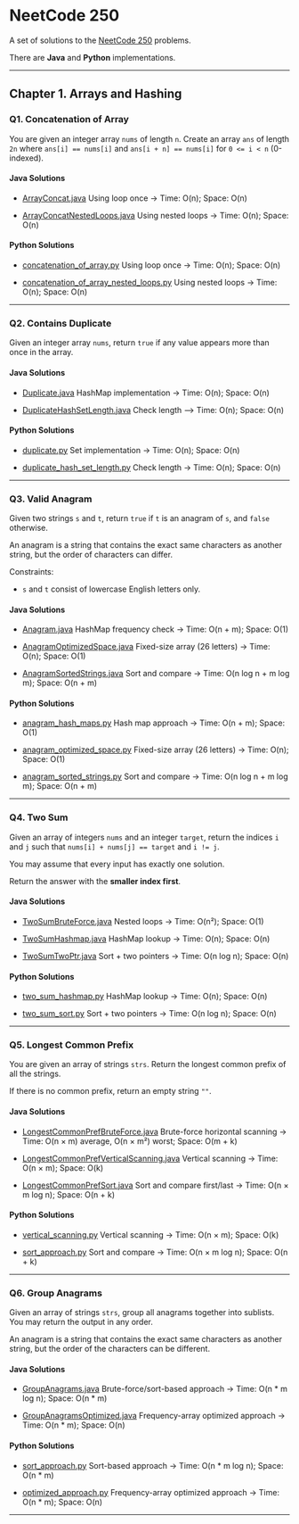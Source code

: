# NeetCode 250

A set of solutions to the [NeetCode 250](https://neetcode.io/practice) problems.

There are **Java** and **Python** implementations.

---

## Chapter 1. Arrays and Hashing

### Q1. Concatenation of Array

You are given an integer array `nums` of length `n`.
Create an array `ans` of length `2n` where `ans[i] == nums[i]` and `ans[i + n] == nums[i]` for `0 <= i < n` (0-indexed).

#### Java Solutions
- [ArrayConcat.java](./ArraysAndHashing/Java/ArrayConcatenation/ArrayConcat.java)
  Using loop once -> Time: O(n); Space: O(n)

- [ArrayConcatNestedLoops.java](./ArraysAndHashing/Java/ArrayConcatenation/ArrayConcatNestedLoops.java)
  Using nested loops -> Time: O(n); Space: O(n)

#### Python Solutions
- [concatenation_of_array.py](./ArraysAndHashing/Python/ConcatenationOfArray/concatenation_of_array.py)
  Using loop once -> Time: O(n); Space: O(n)

- [concatenation_of_array_nested_loops.py](./ArraysAndHashing/Python/ConcatenationOfArray/concatenation_of_array_nested_loops.py)
  Using nested loops -> Time: O(n); Space: O(n)

---

### Q2. Contains Duplicate

Given an integer array `nums`, return `true` if any value appears more than once in the array.

#### Java Solutions
- [Duplicate.java](./ArraysAndHashing/Java/ContainsDuplicate/Duplicate.java)
  HashMap implementation -> Time: O(n); Space: O(n)

- [DuplicateHashSetLength.java](./ArraysAndHashing/Java/ContainsDuplicate/DuplicateHashSetLength.java)
  Check length --> Time: O(n); Space: O(n)

#### Python Solutions
- [duplicate.py](./ArraysAndHashing/Python/ContainsDuplicate/duplicate.py)
  Set implementation -> Time: O(n); Space: O(n)

- [duplicate_hash_set_length.py](./ArraysAndHashing/Python/ContainsDuplicate/duplicate_hash_set_length.py)
  Check length -> Time: O(n); Space: O(n)

---

### Q3. Valid Anagram

Given two strings `s` and `t`, return `true` if `t` is an anagram of `s`, and `false` otherwise.

An anagram is a string that contains the exact same characters as another string, but the order of characters can differ.

Constraints:
- `s` and `t` consist of lowercase English letters only.

#### Java Solutions
- [Anagram.java](./ArraysAndHashing/Java/ValidAnagram/Anagram.java)
  HashMap frequency check -> Time: O(n + m); Space: O(1)

- [AnagramOptimizedSpace.java](./ArraysAndHashing/Java/ValidAnagram/AnagramOptimizedSpace.java)
  Fixed-size array (26 letters) -> Time: O(n); Space: O(1)

- [AnagramSortedStrings.java](./ArraysAndHashing/Java/ValidAnagram/AnagramSortedStrings.java)
  Sort and compare -> Time: O(n log n + m log m); Space: O(n + m)

#### Python Solutions
- [anagram_hash_maps.py](./ArraysAndHashing/Python/ValidAnagram/anagram_hash_maps.py)
  Hash map approach -> Time: O(n + m); Space: O(1)

- [anagram_optimized_space.py](./ArraysAndHashing/Python/ValidAnagram/anagram_optimized_space.py)
  Fixed-size array (26 letters) -> Time: O(n); Space: O(1)

- [anagram_sorted_strings.py](./ArraysAndHashing/Python/ValidAnagram/anagram_sorted_strings.py)
  Sort and compare -> Time: O(n log n + m log m); Space: O(n + m)

---

### Q4. Two Sum

Given an array of integers `nums` and an integer `target`, return the indices `i` and `j` such that `nums[i] + nums[j] == target` and `i != j`.

You may assume that every input has exactly one solution.

Return the answer with the **smaller index first**.

#### Java Solutions
- [TwoSumBruteForce.java](./ArraysAndHashing/Java/TwoSum/TwoSumBruteForce.java)
  Nested loops -> Time: O(n²); Space: O(1)

- [TwoSumHashmap.java](./ArraysAndHashing/Java/TwoSum/TwoSumHashmap.java)
  HashMap lookup -> Time: O(n); Space: O(n)

- [TwoSumTwoPtr.java](./ArraysAndHashing/Java/TwoSum/TwoSumTwoPtr.java)
  Sort + two pointers -> Time: O(n log n); Space: O(n)

#### Python Solutions
- [two_sum_hashmap.py](./ArraysAndHashing/Python/TwoSum/two_sum_hashmap.py)
  HashMap lookup -> Time: O(n); Space: O(n)

- [two_sum_sort.py](./ArraysAndHashing/Python/TwoSum/two_sum_sort.py)
  Sort + two pointers -> Time: O(n log n); Space: O(n)


---

### Q5. Longest Common Prefix

You are given an array of strings `strs`. Return the longest common prefix of all the strings.

If there is no common prefix, return an empty string `""`.

#### Java Solutions

- [LongestCommonPrefBruteForce.java](./ArraysAndHashing/Java/LongestCommonPrefix/LongestCommonPrefBruteForce.java)
  Brute-force horizontal scanning -> Time: O(n × m) average, O(n × m²) worst; Space: O(m + k)

- [LongestCommonPrefVerticalScanning.java](./ArraysAndHashing/Java/LongestCommonPrefix/LongestCommonPrefVerticalScanning.java)
  Vertical scanning -> Time: O(n × m); Space: O(k)

- [LongestCommonPrefSort.java](./ArraysAndHashing/Java/LongestCommonPrefix/LongestCommonPrefSort.java)
  Sort and compare first/last -> Time: O(n × m log n); Space: O(n + k)

#### Python Solutions

- [vertical_scanning.py](./ArraysAndHashing/Python/LongestCommonPrefix/vertical_scanning.py)
  Vertical scanning → Time: O(n × m); Space: O(k)

- [sort_approach.py](./ArraysAndHashing/Python/LongestCommonPrefix/sort_approach.py)
  Sort and compare → Time: O(n × m log n); Space: O(n + k)

---

### Q6. Group Anagrams

Given an array of strings `strs`, group all anagrams together into sublists. You may return the output in any order.

An anagram is a string that contains the exact same characters as another string, but the order of the characters can be different.

#### Java Solutions

- [GroupAnagrams.java](./ArraysAndHashing/Java/GroupAnagrams/GroupAnagrams.java)
  Brute-force/sort-based approach -> Time: O(n * m log n); Space: O(n * m)

- [GroupAnagramsOptimized.java](./ArraysAndHashing/Java/GroupAnagrams/GroupAnagramsOptimized.java)
  Frequency-array optimized approach -> Time: O(n * m); Space: O(n)

#### Python Solutions

- [sort_approach.py](./ArraysAndHashing/Python/GroupAnagrams/sort_approach.py)
  Sort-based approach -> Time: O(n * m log n); Space: O(n * m)

- [optimized_approach.py](./ArraysAndHashing/Python/GroupAnagrams/optimized_approach.py)
  Frequency-array optimized approach -> Time: O(n * m); Space: O(n)

---
